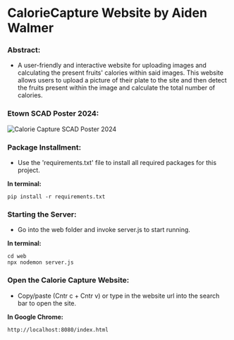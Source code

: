 # CalorieCapture Website by Aiden Walmer

### Abstract:
* A user-friendly and interactive website for uploading images and calculating the present fruits' calories within said images. 
This website allows users to upload a picture of their plate to the site and then detect the fruits present within the image and calculate the total number of calories.

### Etown SCAD Poster 2024:
![Calorie Capture SCAD Poster 2024](https://github.com/user-attachments/assets/7bfbe45e-f2b1-4344-b86f-4495145823ea)

### Package Installment: 
* Use the 'requirements.txt' file to install all required packages for this project.

**In terminal:**
```
pip install -r requirements.txt
```

### Starting the Server:
* Go into the web folder and invoke server.js to start running.

**In terminal:**
```
cd web
npx nodemon server.js
```

### Open the Calorie Capture Website:
* Copy/paste (Cntr c + Cntr v) or type in the website url into the search bar to open the site.

**In Google Chrome:**
```
http://localhost:8080/index.html
```
